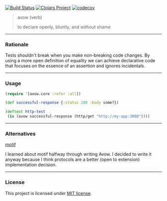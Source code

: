 [![Build Status](https://travis-ci.com/rutledgepaulv/avow.svg?branch=master)](https://travis-ci.com/rutledgepaulv/avow)
[![Clojars Project](https://img.shields.io/clojars/v/org.clojars.rutledgepaulv/avow.svg)](https://clojars.org/org.clojars.rutledgepaulv/avow)
[![codecov](https://codecov.io/gh/rutledgepaulv/avow/branch/master/graph/badge.svg)](https://codecov.io/gh/rutledgepaulv/avow)

> avow (verb)
>
> to declare openly, bluntly, and without shame

---

### Rationale

Tests shouldn't break when you make non-breaking code changes. By using a more open
definition of equality we can achieve declarative code that focuses on the 
essence of an assertion and ignores incidentals.

---

### Usage

```clojure
(require '[avow.core :refer :all])

(def successful-response {:status 200 :body some?})

(deftest http-test
 (is (avow successful-response (http/get "http://my-app:3000"))))

```

---

### Alternatives

[motif](https://github.com/Invocatis/motif)

I learned about motif halfway through writing Avow. I decided to write it anyway because I think
protocols are a better (open to extension) implementation decision.

---

### License

This project is licensed under [MIT license](http://opensource.org/licenses/MIT).
